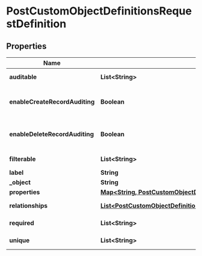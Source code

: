 

# PostCustomObjectDefinitionsRequestDefinition


## Properties

| Name | Type | Description | Notes |
|------------ | ------------- | ------------- | -------------|
|**auditable** | **List&lt;String&gt;** | The set of fields which Audit Trail tracks and records changes of. You can change auditable fields to non-auditable, and vice versa. One custom object can have a maximum of five auditable fields. |  [optional] |
|**enableCreateRecordAuditing** | **Boolean** | Indicates whether to audit the creation of custom object records of this custom object definition.  Note that you must enable the **Custom Object Definition** audit trail setting in your Zuora tenant before auditing custom object record creation. For more information, see &lt;a href&#x3D;\&quot;https://knowledgecenter.zuora.com/Zuora_Central_Platform/Tenant_Management/A_Administrator_Settings/Manage_Audit_Trail_Settings\&quot; target&#x3D;\&quot;_blank\&quot;&gt;Manage audit trail settings&lt;/a&gt;.  |  [optional] |
|**enableDeleteRecordAuditing** | **Boolean** | Indicates whether to audit the deletion of custom object records of this custom object definition.  Note that you must enable the **Custom Object Definition** audit trail setting in your Zuora tenant before auditing custom object record deletion. For more information, see &lt;a href&#x3D;\&quot;https://knowledgecenter.zuora.com/Zuora_Central_Platform/Tenant_Management/A_Administrator_Settings/Manage_Audit_Trail_Settings\&quot; target&#x3D;\&quot;_blank\&quot;&gt;Manage audit trail settings&lt;/a&gt;.  |  [optional] |
|**filterable** | **List&lt;String&gt;** | The set of fields that are allowed to be queried on. Queries on non-filterable fields will be rejected. You can not change a non-filterable field to filterable. |  [optional] |
|**label** | **String** | A UI label for the custom object |  |
|**_object** | **String** | The API name of the custom object |  |
|**properties** | [**Map&lt;String, PostCustomObjectDefinitionFieldDefinitionRequest&gt;**](PostCustomObjectDefinitionFieldDefinitionRequest.md) |  |  [optional] |
|**relationships** | [**List&lt;PostCustomObjectDefinitionsRequestDefinitionRelationshipsInner&gt;**](PostCustomObjectDefinitionsRequestDefinitionRelationshipsInner.md) | An array of relationships with Zuora objects or other custom objects. You can add at most 2 &#x60;manyToOne&#x60; relationships when creating a custom field definition. |  [optional] |
|**required** | **List&lt;String&gt;** | The required fields of the custom object. You can change required fields to optional. However, you can only change optional fields to required on the custom objects with no records. |  [optional] |
|**unique** | **List&lt;String&gt;** | The fields with unique constraints. You can remove the unique constraint on a field. However, you can only add a unique constraint to a filterable field if the custom object contains no record. One custom object can have a maximum of five fields with unique constraints. |  [optional] |



